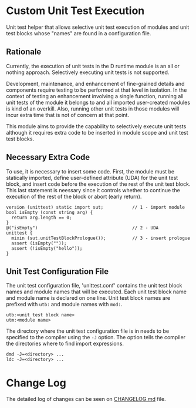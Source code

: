 # Custom Unit Test Execution

Unit test helper that allows selective unit test execution of modules and
unit test blocks whose "names" are found in a configuration file.



## Rationale

Currently, the execution of unit tests in the D runtime module is an all or
nothing approach.
Selectively executing unit tests is not supported.

Development, maintenance, and enhancement of fine-grained details and components
require testing to be performed at that level in isolation.
In the context of testing an enhancement involving a single function, running
all unit tests of the module it belongs to and all imported user-created modules
is kind of an overkill.
Also, running other unit tests in those modules will incur extra time that is
not of concern at that point.

This module aims to provide the capability to selectively execute unit tests
although it requires extra code to be inserted in module scope and unit test
test blocks.



## Necessary Extra Code

To use, it is necessary to insert some code.
First, the module must be statically imported, define user-defined attribute
(UDA) for the unit test block, and insert code before the execution of the rest
of the unit test block.
This last statement is neessary since it controls whether to continue the
execution of the rest of the block or abort (early return).

~~~~~~~~~~
version (unittest) static import sut;           // 1 - import module
bool isEmpty (const string arg) {
  return arg.length == 0;
}
@("isEmpty")                                    // 2 - UDA
unittest {
  mixin (sut.unitTestBlockPrologue());          // 3 - insert prologue
  assert (isEmpty(""));
  assert (!isEmpty("hello"));
}
~~~~~~~~~~



## Unit Test Configuration File

The unit test configuration file, 'unittest.conf' contains the unit test block
names and module names that will be executed.
Each unit test block name and module name is declared on one line.
Unit test block names are prefixed with `utb:` and module names with `mod:`.

~~~~~~~~~~
utb:<unit test block name>
utm:<module name>
~~~~~~~~~~

The directory where the unit test configuration file is in needs to be specified
to the compiler using the `-J` option.
The option tells the compiler the directories where to find import expressions.

~~~~~~~~~~
dmd -J=<directory> ...
ldc -J=<directory> ...
~~~~~~~~~~



# Change Log

The detailed log of changes can be seen on [CHANGELOG.md](CHANGELOG.md)
file.
